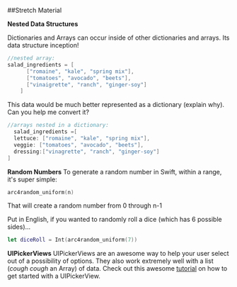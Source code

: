 ##Stretch Material

**Nested Data Structures** 

Dictionaries and Arrays can occur inside of other dictionaries and arrays. Its data structure inception!
 
```swift
//nested array:
salad_ingredients = [
      ["romaine", "kale", "spring mix"],
      ["tomatoes", "avocado", "beets"],
      ["vinaigrette", "ranch", "ginger-soy"]
    ]
```
This data would be much better represented as a dictionary (explain why). Can you help me convert it?
```swift
//arrays nested in a dictionary:
  salad_ingredients =[ 
  lettuce: ["romaine", "kale", "spring mix"],
  veggie: ["tomatoes", "avocado", "beets"],
  dressing:["vinagrette", "ranch", "ginger-soy"] 
]
```
**Random Numbers** 
To generate a random number in Swift, within a range, it's super simple:

```swift
arc4random_uniform(n)
```

That will create a random number from 0 through n-1

Put in English, if you wanted to randomly roll a dice (which has 6 possible sides)...

```swift
let diceRoll = Int(arc4random_uniform(7))
```

**UIPickerViews**
UIPickerViews are an awesome way to help your user select out of a possibility of options. They also work extremely well with a list (*cough* *cough* an Array) of data. Check out this awesome [tutorial](http://sourcefreeze.com/ios-uipickerview-example-using-swift/) on how to get started with a UIPickerView.
